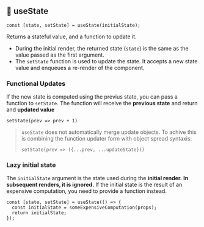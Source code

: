 ## 🎣 useState

```
const [state, setState] = useState(initialState);
```
Returns a stateful value, and a function to update it.

 - During the initial render, the returned state (`state`) is the same as the value passed as the first argument.
 - The `setState` function is used to update the state. It accepts a new state value and enqueues a re-render of the component.

### Functional Updates
If the new state is computed using the previus state, you can pass a function to `setState`. The function will receive the **previous state** and return and **updated value**

`setState(prev => prev + 1)`

> `useState` does not automatically merge update objects. To achive this is combining the function updater form with object spread syntaxis:
> 
> `setState(prev => ({...prev, ...updateState}))`

### Lazy initial state
The `initialState` argument is the state used during the **initial render.** 
**In subsequent renders, it is ignored.**
If the initial state is the result of an expensive computation, you need to provide a function instead.

```
const [state, setState] = useState(() => {
  const initialState = someExpensiveComputation(props);
  return initialState;
});
```